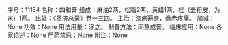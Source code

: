 序号：11154
名称：四和膏
组成：麻油2两，松脂2两，黄蜡1两，桂（去粗皮，为末）1两。
出处：《圣济总录》卷一三四。
主治：漆疮遍身，焮赤疼痛。
加减：None
功效：None
用法用量：涂之。
制备方法：同熬成膏。
临床应用：None
各家论述：None
用药禁忌：None
附注：None

